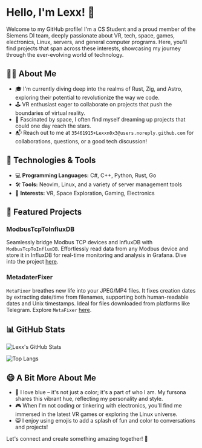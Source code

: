 # Hello, I'm Lexx! 👋

Welcome to my GitHub profile! I'm a CS Student and a proud member of the Siemens DI team, deeply passionate about VR, tech, space, games, electronics, Linux, servers, and general computer programs. Here, you'll find projects that span across these interests, showcasing my journey through the ever-evolving world of technology.

## 🙋‍♂️ About Me

- 🎓 I'm currently diving deep into the realms of Rust, Zig, and Astro, exploring their potential to revolutionize the way we code.
- 🕹️ VR enthusiast eager to collaborate on projects that push the boundaries of virtual reality.
- 🌌 Fascinated by space, I often find myself dreaming up projects that could one day reach the stars.
- 📬 Reach out to me at `35461915+Lexxn0x3@users.noreply.github.com` for collaborations, questions, or a good tech discussion!

## 🔧 Technologies & Tools

- 💻 **Programming Languages:** C#, C++, Python, Rust, Go
- 🛠️ **Tools:** Neovim, Linux, and a variety of server management tools
- 🚀 **Interests:** VR, Space Exploration, Gaming, Electronics

## 🌟 Featured Projects

### ModbusTcpToInfluxDB
Seamlessly bridge Modbus TCP devices and InfluxDB with `ModbusTcpToInfluxDB`. Effortlessly read data from any Modbus device and store it in InfluxDB for real-time monitoring and analysis in Grafana. Dive into the project [here](https://github.com/Lexxn0x3/ModbusTcpToInfluxDB).

### MetadaterFixer
`MetaFixer` breathes new life into your JPEG/MP4 files. It fixes creation dates by extracting date/time from filenames, supporting both human-readable dates and Unix timestamps. Ideal for files downloaded from platforms like Telegram. Explore `MetaFixer` [here](https://github.com/Lexxn0x3/MetadaterFixer).

## 📊 GitHub Stats

![Lexx's GitHub Stats](https://github-readme-stats.vercel.app/api?username=Lexxn0x3&show_icons=true&theme=blue-green)

![Top Langs](https://github-readme-stats.vercel.app/api/top-langs/?username=Lexxn0x3&layout=compact&theme=blue-green)

## 😄 A Bit More About Me

- 🔵 I love blue – it's not just a color; it's a part of who I am. My fursona shares this vibrant hue, reflecting my personality and style.
- 🎮 When I'm not coding or tinkering with electronics, you'll find me immersed in the latest VR games or exploring the Linux universe.
- 😸 I enjoy using emojis to add a splash of fun and color to conversations and projects!

Let's connect and create something amazing together! 🚀
